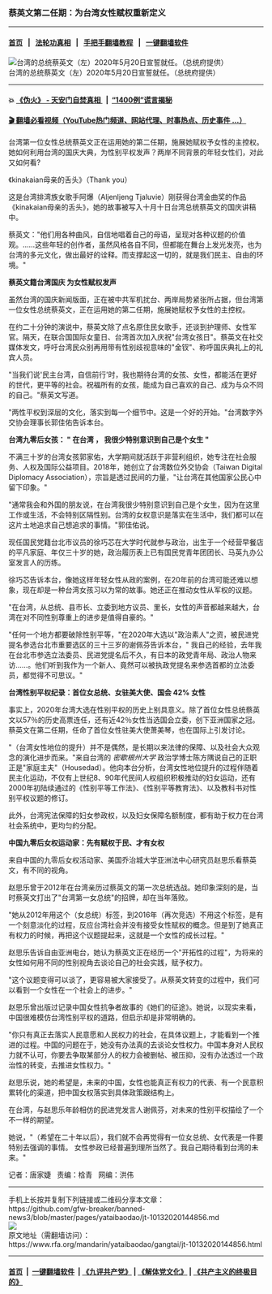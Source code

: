 ### 蔡英文第二任期：为台湾女性赋权重新定义
------------------------

#### [首页](https://github.com/gfw-breaker/banned-news3/blob/master/README.md) &nbsp;&nbsp;|&nbsp;&nbsp; [法轮功真相](https://github.com/begood0513/basic/blob/master/README.md)  &nbsp;&nbsp;|&nbsp;&nbsp; [手把手翻墙教程](https://github.com/gfw-breaker/guides/wiki)  &nbsp;&nbsp;|&nbsp;&nbsp; [一键翻墙软件](https://github.com/gfw-breaker/nogfw/blob/master/README.md)  



<div id="headerimg">
 <img alt="台湾的总统蔡英文（左）2020年5月20日宣誓就任。（总统府提供）" src="https://www.rfa.org/mandarin/yataibaodao/gangtai/jt-10132020144856.html/jt1013gf.jpg/image" title="台湾的总统蔡英文（左）2020年5月20日宣誓就任。（总统府提供）"/>
 <div id="headerimgcontents">
  <div id="headerimgcaption">
   <span>
    台湾的总统蔡英文（左）2020年5月20日宣誓就任。（总统府提供）
   </span>
   <!-- zoomattribute -->
  </div>
  <!-- headerimgcaption -->
 </div>
 <!-- headerimagecontents -->
</div>

<hr/>


#### 💥 [《伪火》 - 天安门自焚真相 ](http://158.247.195.190:10000/videos/blog/weihuo.html)&nbsp; |&nbsp; [“1400例”谎言揭秘  ](http://158.247.195.190:10000/videos/blog/jiexi1400.html)

#### [ 🎬  翻墙必看视频（YouTube热门频道、网站代理、时事热点、历史事件 ...）](https://github.com/gfw-breaker/links/blob/master/banned.md)

<div id="storytext">
 <div>
  <div class="slot_header">
  </div>
 </div>
 <p class="gmail-msonospacing">
  台湾第一位女性总统蔡英文正在运用她的第二任期，施展她赋权予女性的主控权。她如何利用台湾的国庆大典，为性别平权发声？两岸不同背景的年轻女性们，对此又如何看?
 </p>
 <p class="gmail-msonospacing">
 </p>
 <p class="gmail-msonospacing">
  《kinakaian母亲的舌头》（Thank you）
 </p>
 <p class="gmail-msonospacing">
  这是台湾排湾族女歌手阿爆（Aljenljeng Tjaluvie）刚获得台湾金曲奖的作品《kinakaian母亲的舌头》，她的故事被写入十月十日台湾总统蔡英文的国庆讲稿中。
 </p>
 <p class="gmail-msonospacing">
  蔡英文："他们用各种曲风，自信地唱着自己的母语，呈现对各种议题的价值观。……这些年轻的创作者，虽然风格各自不同，但都能在舞台上发光发亮，也为台湾的多元文化，做出最好的诠释。而支撑起这一切的，就是我们民主、自由的环境。"
 </p>
 <p class="gmail-msonospacing">
  <b>
   蔡英文籍台湾国庆
  </b>
  <b>
  </b>
  <b>
   为女性赋权发声
  </b>
 </p>
 <p class="gmail-msonospacing">
  虽然台湾的国庆新闻版面，正在被中共军机扰台、两岸局势紧张所占据，但台湾第一位女性总统蔡英文，正在运用她的第二任期，施展她赋权予女性的主控权。
 </p>
 <p class="gmail-msonospacing">
  在约二十分钟的演说中，蔡英文除了点名原住民女歌手，还谈到护理师、女性军官。隔天，在联合国国际女童日、台湾首次加入庆祝"台湾女孩日"。蔡英文在社交媒体发文，呼吁台湾民众别再用带有性别歧视意味的"金钗"、称呼国庆典礼上的礼宾人员。
 </p>
 <p class="gmail-msonospacing">
  "当我们说'民主台湾，自信前行'时，我也期待台湾的女孩、女性，都能活在更好的世代，更平等的社会。祝福所有的女孩，能成为自己喜欢的自己、成为与众不同的自己。"蔡英文写道。
 </p>
 <p>
  "两性平权到深层的文化，落实到每一个细节中。这是一个好的开始。"台湾数字外交协会理事长郭佳佑告诉本台。
 </p>
 <p>
  <b>
   台湾九零后女孩：
  </b>
  <b>
   "
  </b>
  <b>
   在台湾
  </b>
  <b>
   ，
  </b>
  <b>
   我很少特别意识到自己是个女生
  </b>
  <b>
   "
  </b>
 </p>
 <p>
  <b>
  </b>
 </p>
 <p class="gmail-msonospacing">
  不满三十岁的台湾女孩郭家佑，大学期间就活跃于非营利组织，她专注在社会服务、人权及国际公益项目。2018年，她创立了台湾数位外交协会（Taiwan Digital Diplomacy Association），宗旨是透过民间的力量，"让台湾在其他国家公民心中留下印象。"
 </p>
 <p>
  "通常我会和外国的朋友说，在台湾我很少特别意识到自己是个女生，因为在这里工作或生活，不会特别区隔性别。台湾的女权意识是落实在生活中，我们都可以在这片土地追求自己想追求的事情。"郭佳佑说。
 </p>
 <p>
  现任国民党籍台北市议员的徐巧芯在大学时代就参与政治，出生于一个经营早餐店的平凡家庭、年仅三十岁的她，政治履历表上已有国民党青年团团长、马英九办公室发言人的历练。
 </p>
 <p>
  徐巧芯告诉本台，像她这样年轻女性从政的案例，在20年前的台湾可能还难以想象，现在却是一种台湾女孩习以为常的故事。她还正在推动女性从军权的议题。
 </p>
 <p>
  "在台湾，从总统、县市长、立委到地方议员、里长，女性的声音都越来越大，台湾在对不同性别尊重上的进步是值得自豪的。"
 </p>
 <p>
  "任何一个地方都要破除性别平等，"在2020年大选以"政治素人"之资，被民进党提名参选台北市重要选区的三十三岁的谢佩芬告诉本台，" 我自己的经验，去年我在台北市参选立法委员、民进党提名后不久，有日本的政党青年局、政治人物来访……。他们听到我作为一个新人、竟然可以被执政党提名来参选首都的立法委员，都觉得不可思议。"
 </p>
 <p>
  <b>
   台湾性别平权纪录：首位女总统、女驻美大使、国会
  </b>
  <b>
   42%
  </b>
  <b>
   女性
  </b>
  <b>
  </b>
 </p>
 <p class="gmail-msonospacing">
  事实上，2020年台湾大选在性别平权的历史上别具意义。除了首位女性总统蔡英文以57％的历史高票连任，还有近42％女性当选国会立委，创下亚洲国家之冠。蔡英文在第二任期，任命了首位女性驻美大使萧美琴，也在国际上引发讨论。
 </p>
 <p>
  "（台湾女性地位的提升）并不是偶然，是长期以来法律的保障、以及社会大众观念的演化进步而来。"来自台湾的
  <i>
   密歇根州大学
  </i>
  政治学博士陈方隅说自己的正职正是"家庭主夫"（Housedad）。他向本台分析，台湾女性地位提升的过程伴随着民主化运动，不仅有上世纪8、90年代民间人权组织积极推动的妇女运动，还有2000年初陆续通过的《性别平等工作法》、《性别平等教育法》、以及教科书对性别平权议题的修订。
 </p>
 <p class="gmail-msonospacing">
  此外，台湾宪法保障的妇女参政权，以及妇女保障名额制度，都有助于权力在台湾社会系统中，更均匀的分配。
 </p>
 <p>
  <b>
   中国九零后女权运动家：先有赋权于民、才有女权
  </b>
 </p>
 <p>
  来自中国的九零后女权活动家、美国乔治城大学亚洲法中心研究员赵思乐看蔡英文，有不同的视角。
 </p>
 <p class="gmail-msonospacing">
  赵思乐曾于2012年在台湾亲历过蔡英文的第一次总统选战。她印象深刻的是，当时蔡英文打出了"台湾第一女总统"的招牌，却在当年落败。
 </p>
 <p>
  "她从2012年用这个（女总统）标签，到2016年（再次竞选）不用这个标签，是有一个刻意淡化的过程，反应台湾社会并没有接受女性赋权的概念。但是到了她真正有权力的时候，再把这个议题提起来，这就是一个女性的成长过程。"
 </p>
 <p>
  赵思乐告诉自由亚洲电台，她认为蔡英文正在经历一个"开拓性的过程"，为将来的女性如何用不同的性别视角去谈论自己的社会实践，赋予权力。
 </p>
 <p>
  "这个议题变得可以谈了，更容易被大家接受了。从蔡英文转变的过程中，我们可以看到一个女性在一个社会上的进步。"
 </p>
 <p>
  赵思乐曾出版过记录中国女性抗争者故事的《她们的征途》。她说，以现实来看，中国很难模仿台湾性别平权的道路，但启示却是非常明确的。
 </p>
 <p>
  "你只有真正去落实人民意愿和人民权力的社会，在具体议题上，才能看到一个推进的过程。中国的问题在于，她没有办法真的去谈论女性权力。中国本身对人民权力就不认可，你要去争取某部分人的权力会被删帖、被压抑，没有办法透过一个政治性的转变，去推进女性权力。"
 </p>
 <p>
  赵思乐说，她的希望是，未来的中国，女性也能真正有权力的代表、有一个民意积累转化的渠道，把中国女权落实到具体政策跟结构上。
 </p>
 <p>
  在台湾，与赵思乐年龄相仿的民进党发言人谢佩芬，对未来的性别平权描绘了一个不一样的期望。
 </p>
 <p>
  她说，"（希望在二十年以后），我们就不会再觉得有一位女总统、女代表是一件要特别去强调的事情。 女性参政已经普遍到理所当然了。我自己期待看到台湾的未来。"
 </p>
 <p>
 </p>
 <p>
  记者：唐家婕   责编：梒青   网编：洪伟
 </p>
</div>

<hr/>
手机上长按并复制下列链接或二维码分享本文章：<br/>
https://github.com/gfw-breaker/banned-news3/blob/master/pages/yataibaodao/jt-10132020144856.md <br/>
<a href='https://github.com/gfw-breaker/banned-news3/blob/master/pages/yataibaodao/jt-10132020144856.md'><img src='https://github.com/gfw-breaker/banned-news3/blob/master/pages/yataibaodao/jt-10132020144856.md.png'/></a> <br/>
原文地址（需翻墙访问）：https://www.rfa.org/mandarin/yataibaodao/gangtai/jt-10132020144856.html


------------------------
#### [首页](https://github.com/gfw-breaker/banned-news3/blob/master/README.md) &nbsp;|&nbsp; [一键翻墙软件](https://github.com/gfw-breaker/nogfw/blob/master/README.md) &nbsp;| [《九评共产党》](https://github.com/gfw-breaker/9ping.md/blob/master/README.md#九评之一评共产党是什么) | [《解体党文化》](https://github.com/gfw-breaker/jtdwh.md/blob/master/README.md) | [《共产主义的终极目的》](https://github.com/gfw-breaker/gczydzjmd.md/blob/master/README.md)


<img src='http://gfw-breaker.win/banned-news3/pages/yataibaodao/jt-10132020144856.md' width='0px' height='0px'/>